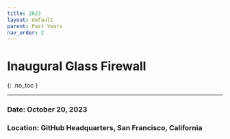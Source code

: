 ```yaml
---
title: 2023
layout: default
parent: Past Years
nav_order: 2
---
```

# Inaugural Glass Firewall
{: .no_toc }



---


### Date: October 20, 2023
### Location: GitHub Headquarters, San Francisco, California

